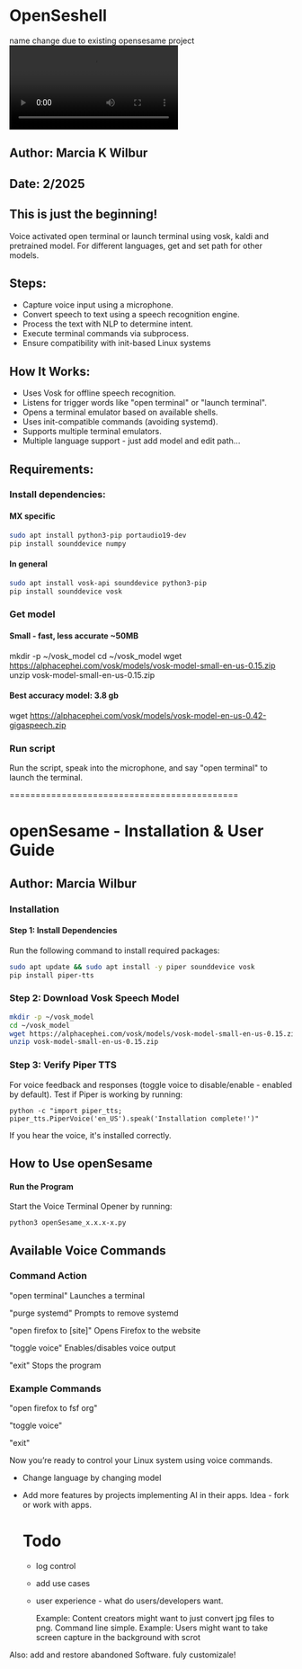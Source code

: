 # OpenSeshell
name change due to existing opensesame project
![openterm](media/202502082302-mkw-openterm.mp4)

## Author: Marcia K Wilbur
## Date: 2/2025
## This is just the beginning!

Voice activated open terminal or launch terminal using vosk, kaldi and pretrained model. For different languages, get and set path for other models.

## Steps:
- Capture voice input using a microphone.
- Convert speech to text using a speech recognition engine.
- Process the text with NLP to determine intent.
- Execute terminal commands via subprocess.
- Ensure compatibility with init-based Linux systems

## How It Works:
- Uses Vosk for offline speech recognition.
- Listens for trigger words like "open terminal" or "launch terminal".
- Opens a terminal emulator based on available shells.
- Uses init-compatible commands (avoiding systemd).
- Supports multiple terminal emulators.
- Multiple language support - just add model and edit path...


## Requirements:
### Install dependencies:
#### MX specific

```bash
sudo apt install python3-pip portaudio19-dev
pip install sounddevice numpy
```
#### In general

``` bash
sudo apt install vosk-api sounddevice python3-pip
pip install sounddevice vosk
```

### Get model
#### Small - fast, less accurate ~50MB
mkdir -p ~/vosk_model
cd ~/vosk_model
wget https://alphacephei.com/vosk/models/vosk-model-small-en-us-0.15.zip
unzip vosk-model-small-en-us-0.15.zip

#### Best accuracy model: 3.8 gb
wget https://alphacephei.com/vosk/models/vosk-model-en-us-0.42-gigaspeech.zip

### Run script
Run the script, speak into the microphone, and say "open terminal" to launch the terminal.

============================================

#  openSesame - Installation & User Guide
## Author: Marcia Wilbur
### Installation
#### Step 1: Install Dependencies
Run the following command to install required packages:

```bash
sudo apt update && sudo apt install -y piper sounddevice vosk
pip install piper-tts
```
### Step 2: Download Vosk Speech Model
```bash
mkdir -p ~/vosk_model
cd ~/vosk_model
wget https://alphacephei.com/vosk/models/vosk-model-small-en-us-0.15.zip
unzip vosk-model-small-en-us-0.15.zip
```
### Step 3: Verify Piper TTS 
For voice feedback and responses (toggle voice to disable/enable - enabled by default). Test if Piper is working by running:

```
python -c "import piper_tts; piper_tts.PiperVoice('en_US').speak('Installation complete!')"
```

If you hear the voice, it's installed correctly.

## How to Use openSesame
#### Run the Program
Start the Voice Terminal Opener by running:

```
python3 openSesame_x.x.x-x.py
```

## Available Voice Commands

### Command	Action

"open terminal"	Launches a terminal

"purge systemd"	Prompts to remove systemd

"open firefox to [site]"	Opens Firefox to the website

"toggle voice"	Enables/disables voice output

"exit"	Stops the program

### Example Commands

"open firefox to fsf org"

"toggle voice"

"exit"

Now you’re ready to control your Linux system using voice commands.

- Change language by changing model
- Add more features by projects implementing AI in their apps. Idea - fork or work with apps.

  # Todo
  - log control
  - add use cases
  - user experience - what do users/developers want.
 
    Example: Content creators might want to just convert jpg files to png. Command line simple.
    Example: Users might want to take screen capture in the background with scrot

Also: add and restore abandoned Software.
fuly customizale!

